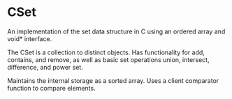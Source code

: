 # CSet
An implementation of the set data structure in C using an ordered array and void* interface.

The CSet is a collection to distinct objects. Has functionality for add, contains, and remove, as well as basic set operations union, intersect, difference, and power set.

Maintains the internal storage as a sorted array. Uses a client comparator function to compare elements.
